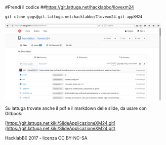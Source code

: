 #Prendi il codice
##https://git.lattuga.net/hacklabbo/Ilovexm24

```
git clone gogs@git.lattuga.net:hacklabbo/Ilovexm24.git appXM24 
```

![gitlattuga](./media/lattuga.png)


Su lattuga trovate anche il pdf e il markdown delle slide, da usare con Gitbook:



[https://git.lattuga.net:kiki/SlideApplicazioneXM24.git](https://git.lattuga.net:kiki/SlideApplicazioneXM24.git)



HacklabB0 2017 - licenza CC BY-NC-SA
